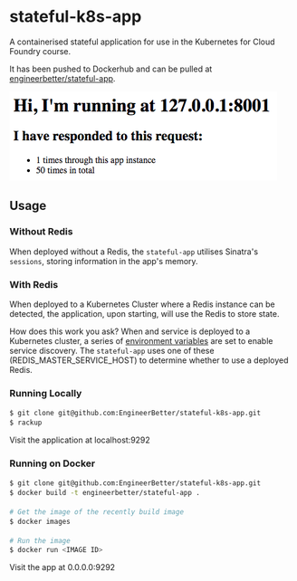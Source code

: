 # stateful-k8s-app

A containerised stateful application for use in the Kubernetes for Cloud Foundry course.

It has been pushed to Dockerhub and can be pulled at [engineerbetter/stateful-app](https://hub.docker.com/r/engineerbetter/stateful-app).

![Stateful app using a Redis](stateful-app.png)

## Usage

### Without Redis

When deployed without a Redis, the `stateful-app` utilises Sinatra's `sessions`, storing information in the app's memory.

### With Redis

When deployed to a Kubernetes Cluster where a Redis instance can be detected, the application, upon starting, will use the Redis to store state.

How does this work you ask? When and service is deployed to a Kubernetes cluster, a series of [environment variables](https://kubernetes.io/docs/concepts/services-networking/service/#discovering-services) are set to enable service discovery. The `stateful-app` uses one of these (REDIS_MASTER_SERVICE_HOST) to determine whether to use a deployed Redis.

### Running Locally

```sh
$ git clone git@github.com:EngineerBetter/stateful-k8s-app.git
$ rackup
```

Visit the application at localhost:9292

### Running on Docker

```sh
$ git clone git@github.com:EngineerBetter/stateful-k8s-app.git
$ docker build -t engineerbetter/stateful-app .

# Get the image of the recently build image
$ docker images

# Run the image
$ docker run <IMAGE ID>
```

Visit the app at 0.0.0.0:9292
